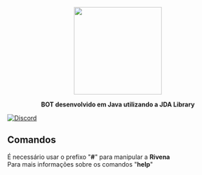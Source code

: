 
<p align="center">
 <img width="200" height="200" src="https://i.imgur.com/5GMAuE8.jpg"> <br>
</p>

**<p align="center">BOT desenvolvido em Java utilizando a JDA Library**
</p>


<a href="https://discord.gg/PGNPF7" rel="nofollow"> 
<img src="https://camo.githubusercontent.com/da832e63ec7e7f453dc15f4cadb7896dc16879c2/68747470733a2f2f646973636f72646170702e636f6d2f6170692f6775696c64732f3134373639383338323039323233383834382f7769646765742e706e67" alt="Discord" data-canonical-src="https://discordapp.com/api/guilds/147698382092238848/widget.png" style="max-width:100%;"> 
 </a>

 
## Comandos

 É necessário usar o prefixo "**#**" para manipular a **Rivena**  
Para mais informações sobre os comandos "**help**"  

